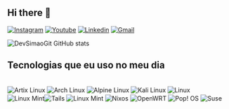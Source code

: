 
## Hi there 👋

[![Instagram](https://img.shields.io/badge/Instagram-E4405F?style=for-the-badge&logo=instagram&logoColor=white)](https://bit.ly/m_simao1)
[![Youtube](https://img.shields.io/badge/YouTube-FF0000?style=for-the-badge&logo=youtube&logoColor=white)](https://bit.ly/m_simao1)
[![Linkedin](https://img.shields.io/badge/LinkedIn-0077B5?style=for-the-badge&logo=linkedin&logoColor=white)](https://www.linkedin.com/in/mateus-sim%C3%A3o-7ab91531a?lipi=urn%3Ali%3Apage%3Ad_flagship3_profile_view_base_contact_details%3B9DBg%2FvdJRLq7B4RUWPapFQ%3D%3D)
[![Gmail](https://img.shields.io/badge/Gmail-D14836?style=for-the-badge&logo=gmail&logoColor=white)](simaomateus69@gmail.com)

![DevSimaoGit GitHub stats](https://github-readme-stats.vercel.app/api?username=anuraghazra&show_icons=true&theme=dracula)

## Tecnologias que eu uso no meu dia

<div style="display: inline_block"><br/>
 <img align="center" alt="Artix Linux" src="https://img.shields.io/badge/Artix_Linux-10A0CC?style=for-the-badge&logo=artix-linux&logoColor=white">
 <img align="center" alt="Arch Linux" src="https://img.shields.io/badge/Arch_Linux-1793D1?style=for-the-badge&logo=arch-linux&logoColor=white">
 <img align="center" alt="Alpine Linux" src="https://img.shields.io/badge/Alpine_Linux-0D597F?style=for-the-badge&logo=alpine-linux&logoColor=white">
<img align="center" alt="Kali Linux" src="https://img.shields.io/badge/Kali_Linux-557C94?style=for-the-badge&logo=kali-linux&logoColor=white">
 <img align="center" alt="Linux" src="https://img.shields.io/badge/Linux-FCC624?style=for-the-badge&logo=linux&logoColor=black">
 <img align="center" alt="Linux Mint" src="https://img.shields.io/badge/Linux_Mint-87CF3E?style=for-the-badge&logo=linux-mint&logoColor=white"><img align="center" alt="Tails" src="https://img.shields.io/badge/Tails%20-56347C?&style=for-the-badge&logo=tails&logoColor=white">
 <img align="center" alt="Linux Mint" src="https://img.shields.io/badge/Linux_Mint-87CF3E?style=for-the-badge&logo=linux-mint&logoColor=white">
 <img align="center" alt="Nixos" src="https://img.shields.io/badge/NixOS-5277C3?style=for-the-badge&logo=nixos&logoColor=white">
 <img align="center" alt="OpenWRT" src="https://img.shields.io/badge/OpenWrt-00B5E2?style=for-the-badge&logo=OpenWrt&logoColor=white">
 <img align="center" alt="Pop! OS" src="https://img.shields.io/badge/Pop!_OS-48B9C7?style=for-the-badge&logo=Pop!_OS&logoColor=white">
 <img align="center" alt="Suse" src="https://img.shields.io/badge/SUSE-0C322C?style=for-the-badge&logo=SUSE&logoColor=white">
